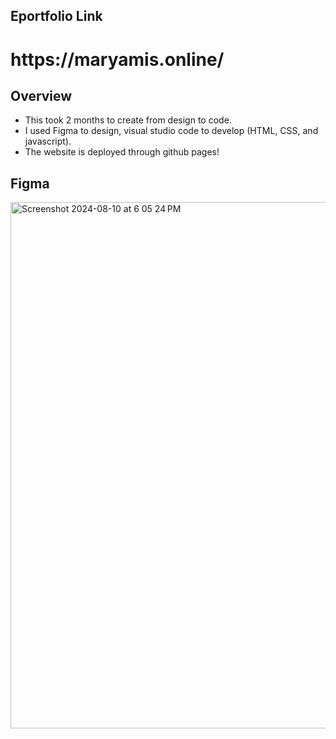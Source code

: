 ## **Eportfolio Link**
<h1 target="_blank">https://maryamis.online/</h1>

## **Overview**
- This took 2 months to create from design to code. <br>
- I used Figma to design, visual studio code to develop (HTML, CSS, and javascript). <br>
- The website is deployed through github pages! <br>

## **Figma**
<img width="842" alt="Screenshot 2024-08-10 at 6 05 24 PM" src="https://github.com/user-attachments/assets/13b549de-1930-4a67-aed4-27e0cff56b4f">

